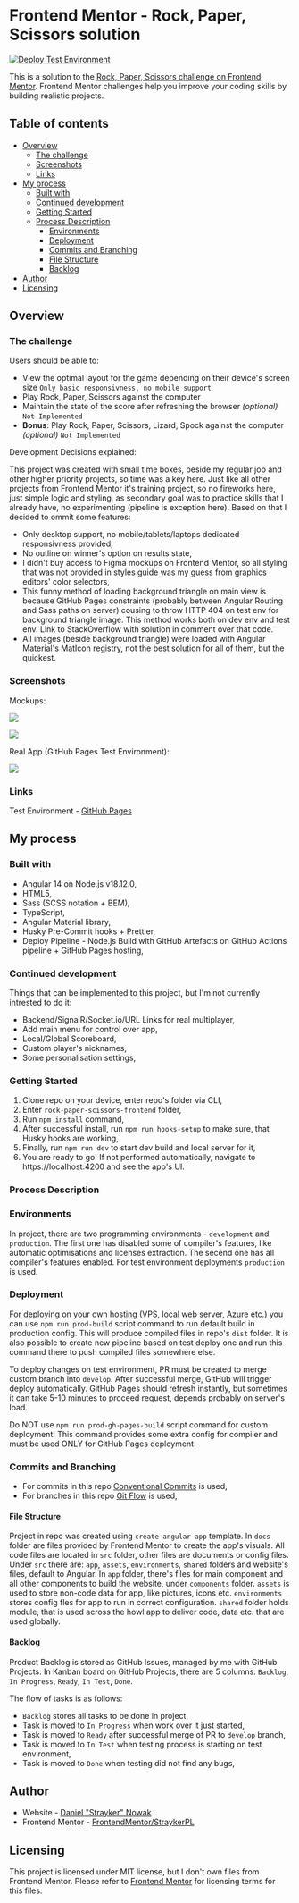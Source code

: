 # Frontend Mentor - Rock, Paper, Scissors solution

[![Deploy Test Environment](https://github.com/StraykerPL/RockPaperScissors/actions/workflows/main.yml/badge.svg?branch=develop)](https://github.com/StraykerPL/RockPaperScissors/actions/workflows/main.yml)

This is a solution to the [Rock, Paper, Scissors challenge on Frontend Mentor](https://www.frontendmentor.io/challenges/rock-paper-scissors-game-pTgwgvgH). Frontend Mentor challenges help you improve your coding skills by building realistic projects. 

## Table of contents

- [Overview](#overview)
  - [The challenge](#the-challenge)
  - [Screenshots](#screenshots)
  - [Links](#links)
- [My process](#my-process)
  - [Built with](#built-with)
  - [Continued development](#continued-development)
  - [Getting Started](#getting-started)
  - [Process Description](#process-description)
    - [Environments](#environments)
    - [Deployment](#deployment)
    - [Commits and Branching](#commits-and-branching)
    - [File Structure](#file-structure)
    - [Backlog](#backlog)
- [Author](#author)
- [Licensing](#licensing)

## Overview

### The challenge

Users should be able to:

- View the optimal layout for the game depending on their device's screen size `Only basic responsivness, no mobile support`
- Play Rock, Paper, Scissors against the computer
- Maintain the state of the score after refreshing the browser _(optional)_ `Not Implemented`
- **Bonus**: Play Rock, Paper, Scissors, Lizard, Spock against the computer _(optional)_ `Not Implemented`

Development Decisions explained:

This project was created with small time boxes, beside my regular job and other higher priority projects, so time was a key here. Just like all other projects from Frontend Mentor it's training project, so no fireworks here, just simple logic and styling, as secondary goal was to practice skills that I already have, no experimenting (pipeline is exception here). Based on that I decided to ommit some features:

- Only desktop support, no mobile/tablets/laptops dedicated responsivness provided,
- No outline on winner's option on results state,
- I didn't buy access to Figma mockups on Frontend Mentor, so all styling that was not provided in styles guide was my guess from graphics editors' color selectors,
- This funny method of loading background triangle on main view is because GitHub Pages constraints (probably between Angular Routing and Sass paths on server) cousing to throw HTTP 404 on test env for background triangle image. This method works both on dev env and test env. Link to StackOverflow with solution in comment over that code.
- All images (beside background triangle) were loaded with Angular Material's MatIcon registry, not the best solution for all of them, but the quickest.

### Screenshots

Mockups:

![](./docs/design/desktop-preview.jpg)

![](./docs/design/original/desktop-step-1.jpg)

Real App (GitHub Pages Test Environment):

![](./docs/main-view.png)

### Links

Test Environment - [GitHub Pages](https://straykerpl.github.io/RockPaperScissors/)

## My process

### Built with

- Angular 14 on Node.js v18.12.0,
- HTML5,
- Sass (SCSS notation + BEM),
- TypeScript,
- Angular Material library,
- Husky Pre-Commit hooks + Prettier,
- Deploy Pipeline - Node.js Build with GitHub Artefacts on GitHub Actions pipeline + GitHub Pages hosting,

### Continued development

Things that can be implemented to this project, but I'm not currently intrested to do it:

- Backend/SignalR/Socket.io/URL Links for real multiplayer,
- Add main menu for control over app,
- Local/Global Scoreboard,
- Custom player's nicknames,
- Some personalisation settings,

### Getting Started

1. Clone repo on your device, enter repo's folder via CLI,
2. Enter `rock-paper-scissors-frontend` folder,
3. Run `npm install` command,
4. After successful install, run `npm run hooks-setup` to make sure, that Husky hooks are working,
5. Finally, run `npm run dev` to start dev build and local server for it,
6. You are ready to go! If not performed automatically, navigate to https://localhost:4200 and see the app's UI.

### Process Description

### Environments

In project, there are two programming environments - `development` and `production`. The first one has disabled some of compiler's features, like automatic optimisations and licenses extraction. The secend one has all compiler's features enabled. For test environment deployments `production` is used.

### Deployment

For deploying on your own hosting (VPS, local web server, Azure etc.) you can use `npm run prod-build` script command to run default build in production config. This will produce compiled files in repo's `dist` folder. It is also possible to create new pipeline based on test deploy one and run this command there to push compiled files somewhere else.

To deploy changes on test environment, PR must be created to merge custom branch into `develop`. After successful merge, GitHub will trigger deploy automatically. GitHub Pages should refresh instantly, but sometimes it can take 5-10 minutes to proceed request, depends probably on server's load.

Do NOT use `npm run prod-gh-pages-build` script command for custom deployment! This command provides some extra config for compiler and must be used ONLY for GitHub Pages deployment.

### Commits and Branching

- For commits in this repo [Conventional Commits](https://www.conventionalcommits.org/en/v1.0.0/) is used,
- For branches in this repo [Git Flow](https://www.atlassian.com/git/tutorials/comparing-workflows/gitflow-workflow) is used,

#### File Structure

Project in repo was created using `create-angular-app` template. In `docs` folder are files provided by Frontend Mentor to create the app's visuals. All code files are located in `src` folder, other files are documents or config files. Under `src` there are: `app`, `assets`, `environments`, `shared` folders and website's files, default to Angular. In `app` folder, there's files for main component and all other components to build the website, under `components` folder. `assets` is used to store non-code data for app, like pictures, icons etc. `environments` stores config fles for app to run in correct configuration. `shared` folder holds module, that is used across the howl app to deliver code, data etc. that are used globally.

#### Backlog

Product Backlog is stored as GitHub Issues, managed by me with GitHub Projects. In Kanban board on GitHub Projects, there are 5 columns: `Backlog`, `In Progress`, `Ready`, `In Test`, `Done`.

The flow of tasks is as follows:
- `Backlog` stores all tasks to be done in project,
- Task is moved to `In Progress` when work over it just started,
- Task is moved to `Ready` after successful merge of PR to `develop` branch,
- Task is moved to `In Test` when testing process is starting on test environment,
- Task is moved to `Done` when testing did not find any bugs,

## Author

- Website - [Daniel "Strayker" Nowak](https://straykerpl.github.io)
- Frontend Mentor - [FrontendMentor/StraykerPL](https://www.frontendmentor.io/profile/StraykerPL)

## Licensing

This project is licensed under MIT license, but I don't own files from Frontend Mentor. Please refer to [Frontend Mentor](https://www.frontendmentor.io/license) for licensing terms for this files.